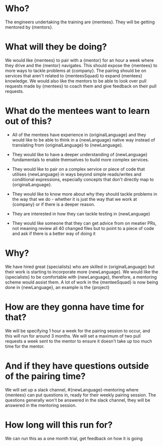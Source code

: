 # Who?
The engineers undertaking the training are {mentees}. They will be getting mentored by {mentors}.
# What will they be doing?
We would like {mentees} to pair with a {mentor} for an hour a week where they drive and the {mentor} navigates. This should expose the {mentees} to more ways to tackle problems at {company}. The pairing should be on services that aren't related to {menteesSquad} to expand {mentees} knowledge.
We would also like the mentors to be able to look over pull requests made by {mentees} to coach them and give feedback on their pull requests.

# What do the mentees want to learn out of this?

* All of the mentees have experience in {originalLanguage} and they would like to be able to think in a {newLanguage} native way instead of translating from {originalLanguage} to {newLanguage}.  

* They would like to have a deeper understanding of {newLanguage} fundamentals to enable themselves to build more complex services.

* They would like to pair on a complex service or piece of code that utilises {newLanguage} in ways beyond simple reads/writes and conditional expressions, especially concepts that don't directly map to {originalLanguage}.

* They would like to know more about why they should tackle problems in the way that we do - whether it is just the way that we work at {company} or if there is a deeper reason.

* They are interested in how they can tackle testing in {newLanguage}

* They would like someone that they can get advice from on meatier PRs, not meaning review all 40 changed files but to point to a piece of code and ask if there is a better way of doing it

# Why?
We have hired great {specialists} who are skilled in {originalLanguage} but their work is starting to incorporate more {newLanguage}. We would like the {specialists} to be comfortable with {newLanguage}, therefore, a mentoring scheme would assist them. A lot of work in the {menteeSquad} is now being done in {newLanguage}, an example is the {project}

# How are they gonna have time for that?
We will be specifying 1 hour a week for the pairing session to occur, and this will run for around 3 months. We will set a maximum of two pull requests a week sent to the mentor to ensure it doesn't take up too much time for the mentor.

# And if they have questions outside of the pairing time?
We will set up a slack channel, #{newLanguage}-mentoring where {mentees} can put questions in, ready for their weekly pairing session. The questions generally won't be answered in the slack channel, they will be answered in the mentoring session.
# How long will this run for?
We can run this as a one month trial, get feedback on how it is going

